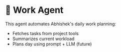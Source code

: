 # 🧠 Work Agent

This agent automates Abhishek's daily work planning:

- Fetches tasks from project tools
- Summarizes current workload
- Plans day using prompt + LLM (future)

